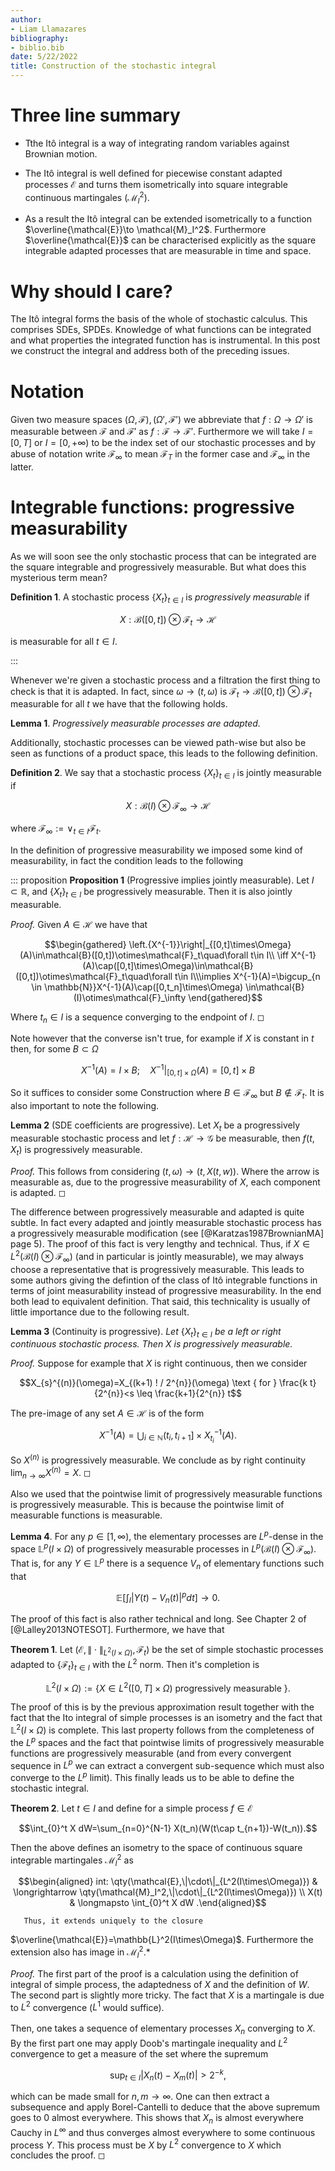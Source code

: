 ```yaml
---
author:
- Liam Llamazares
bibliography:
- biblio.bib
date: 5/22/2022
title: Construction of the stochastic integral
---
```


# Three line summary

-   Tthe Itô integral is a way of integrating random variables against
    Brownian motion.

-   The Itô integral is well defined for piecewise constant adapted
    processes $\mathcal{E}$ and turns them isometrically into square
    integrable continuous martingales ($\mathcal{M}_I^2$).

-   As a result the Itô integral can be extended isometrically to a
    function $\overline{\mathcal{E}}\to \mathcal{M}_I^2$. Furthermore
    $\overline{\mathcal{E}}$ can be characterised explicitly as the
    square integrable adapted processes that are measurable in time and
    space.

# Why should I care?

The Itô integral forms the basis of the whole of stochastic calculus.
This comprises SDEs, SPDEs. Knowledge of what functions can be
integrated and what properties the integrated function has is
instrumental. In this post we construct the integral and address both of
the preceding issues.

# Notation

Given two measure spaces $(\Omega,\mathcal{F}),(\Omega',\mathcal{F}')$
we abbreviate that $f:\Omega\to\Omega'$ is measurable between
$\mathcal{F}$ and $\mathcal{F}'$ as $f:\mathcal{F}\to\mathcal{F}'.$
Furthermore we will take $I=[0,T]$ or $I=[0,+\infty)$ to be the index
set of our stochastic processes and by abuse of notation write
$\mathcal{F}_\infty$ to mean $\mathcal{F}_T$ in the former case and
$\mathcal{F}_\infty$ in the latter.

# Integrable functions: progressive measurability

As we will soon see the only stochastic process that can be integrated
are the square integrable and progressively measurable. But what does
this mysterious term mean?

**Definition 1**. A stochastic process $\{X_t\}_{t\in I}$ is
*progressively measurable* if

$$X:\mathcal{B}([0,t])\otimes\mathcal{F}_t\to \mathcal{H}$$ 

is measurable for all $t\in I$.

:::

Whenever we're given a stochastic process and a filtration the first
thing to check is that it is adapted. In fact, since
$\omega\to(t,\omega)$ is
$\mathcal{F}_t\to \mathcal{B}([0,t])\otimes \mathcal{F}_t$ measurable
for all $t$ we have that the following holds.


**Lemma 1**. *Progressively measurable processes are adapted.*


Additionally, stochastic processes can be viewed path-wise but also be
seen as functions of a product space, this leads to the following
definition.


**Definition 2**. We say that a stochastic process $\{X_t\}_{t\in I}$
is jointly measurable if

$$X:\mathcal{B}(I)\otimes\mathcal{F}_\infty\to \mathcal{H}$$ 

where
$\mathcal{F}_\infty:=\vee_{t\in I}\mathcal{F}_t$.


In the definition of progressive measurability we imposed some kind of
measurability, in fact the condition leads to the following

::: proposition
**Proposition 1** (Progressive implies jointly measurable). Let
$I\subset{\mathbb R}$, and $\{X_t\}_{t\in I}$ be progressively
measurable. Then it is also jointly measurable.



*Proof.* Given $A\in\mathcal{H}$ we have that 

$$\begin{gathered}
        \left.{X^{-1}}\right|_{[0,t]\times\Omega}(A)\in\mathcal{B}([0,t])\otimes\mathcal{F}_t\quad\forall t\in I\\ \iff X^{-1}(A)\cap([0,t]\times\Omega)\in\mathcal{B}([0,t])\otimes\mathcal{F}_t\quad\forall t\in I\\\implies X^{-1}(A)=\bigcup_{n \in  \mathbb{N}}X^{-1}(A)\cap([0,t_n]\times\Omega) \in\mathcal{B}(I)\otimes\mathcal{F}_\infty
    \end{gathered}$$ 
    
Where $t_n\in I$ is a sequence converging to the
endpoint of $I$. ◻


Note however that the converse isn't true, for example if $X$ is
constant in $t$ then, for some $B\subset \Omega$

$$X^{-1}(A)=I\times B;\quad {X^{-1}}|_{[0,t]\times\Omega}(A)= [0,t]\times B$$

So it suffices to consider some Construction where
$B\in\mathcal{F}_\infty$ but $B\not\in\mathcal{F}_t$. It is also
important to note the following.



**Lemma 2** (SDE coefficients are progressive). Let $X_t$ be a
progressively measurable stochastic process and let
$f:\mathcal{H}\to\mathcal{G}$ be measurable, then $f(t,X_t)$ is
progressively measurable.



*Proof.* This follows from considering $(t,\omega)\to (t,X(t,w))$. Where
the arrow is measurable as, due to the progressive measurability of $X$,
each component is adapted. ◻


The difference between progressively measurable and adapted is quite
subtle. In fact every adapted and jointly measurable stochastic process
has a progressively measurable modification (see
[@Karatzas1987BrownianMA] page $5$). The proof of this fact is very
lengthy and technical. Thus, if
$X\in L^2(\mathcal{B}(I)\otimes\mathcal{F}_\infty)$ (and in particular
is jointly measurable), we may always choose a representative that is
progressively measurable. This leads to some authors giving the
defintion of the class of Itô integrable functions in terms of joint
measurability instead of progressive measurability. In the end both lead
to equivalent definition. That said, this technicality is usually of
little importance due to the following result.


**Lemma 3** (Continuity is progressive). *Let* $\{X_t\}_{t\in I}$ *be a
left or right continuous stochastic process. Then $X$ is progressively
measurable.*



*Proof.* Suppose for example that $X$ is right continuous, then we
consider

$$X_{s}^{(n)}(\omega)=X_{(k+1) ! / 2^{n}}(\omega) \text { for } \frac{k t}{2^{n}}<s \leq \frac{k+1}{2^{n}} t$$

The pre-image of any set $A\in\mathcal{H}$ is of the form

$$X^{-1}(A)=\bigcup_{i\in \mathbb{N}}(t_i,t_{i+1}]\times X_{t_i}^{-1}(A).$$

So $X^{(n)}$ is progressively measurable. We conclude as by right
continuity $\lim_{n \to \infty}X^{(n)}=X$. ◻


Also we used that the pointwise limit of progressively measurable
functions is progressively measurable. This is because the pointwise
limit of measurable functions is measurable.


**Lemma 4**. For any $p \in[1, \infty)$, the elementary processes are
$L^{p}$-dense in the space $\mathbb{L}^{p}(I\times\Omega)$ of
progressively measurable processes in
$L^p(\mathcal{B}(I)\otimes\mathcal{F}_\infty)$. That is, for any
$Y \in \mathbb{L}^{p}$ there is a sequence $V_{n}$ of elementary
functions such that

$$\mathbb{E}\left[\int_{I}\left|Y(t)-V_{n}(t)\right|^{p} dt\right] \longrightarrow 0.$$


The proof of this fact is also rather technical and long. See Chapter
$2$ of [@Lalley2013NOTESOT]. Furthermore, we have that


**Theorem 1**. Let
$(\mathcal{E},\|\cdot\|_{L^2(I\times\Omega)},\mathcal{F}_t)$ be the set
of simple stochastic processes adapted to $\{\mathcal{F}_t\}_{t\in I}$
with the $L^2$ norm. Then it's completion is

$$\mathbb{L}^2(I\times\Omega):=\{X\in L^2([0,T]\times\Omega)\text{ progressively measurable }\}.$$


The proof of this is by the previous approximation result together with
the fact that the Ito integral of simple processes is an isometry and
the fact that $\mathbb{L}^2(I\times\Omega)$ is complete. This last
property follows from the completeness of the $L^p$ spaces and the fact
that pointwise limits of progressively measurable functions are
progressively measurable (and from every convergent sequence in $L^p$ we
can extract a convergent sub-sequence which must also converge to the
$L^p$ limit). This finally leads us to be able to define the stochastic
integral.


**Theorem 2**. Let $t\in I$ and define for a simple process
$f\in\mathcal{E}$

$$\int_{0}^t X dW=\sum_{n=0}^{N-1} X(t_n)(W(t\cap t_{n+1})-W(t_n)).$$

Then the above defines an isometry to the space of continuous square
integrable martingales $\mathcal{M}_I^2$ as 

$$\begin{aligned}
        int: \qty(\mathcal{E},\|\cdot\|_{L^2(I\times\Omega)}) & \longrightarrow  \qty(\mathcal{M}_I^2,\|\cdot\|_{L^2(I\times\Omega)}) \\
        X(t)                                          & \longmapsto \int_{0}^t X dW
        .\end{aligned}$$
        
       Thus, it extends uniquely to the closure
$\overline{\mathcal{E}}=\mathbb{L}^2(I\times\Omega)$. Furthermore the
extension also has image in $\mathcal{M}_I^2.$*



*Proof.* The first part of the proof is a calculation using the
definition of integral of simple process, the adaptedness of $X$ and the
definition of $W$. The second part is slightly more tricky. The fact
that $X$ is a martingale is due to $L^2$ convergence ($L^1$ would
suffice).\
\
Then, one takes a sequence of elementary processes $X_n$ converging to
$X$. By the first part one may apply Doob's martingale inequality and
$L^2$ convergence to get a measure of the set where the supremum

$$\sup_{t\in I}  |X_n(t)-X_m(t)|>2^{-k},$$ 

which can be made small for
$n,m \to\infty$. One can then extract a subsequence and apply
Borel-Cantelli to deduce that the above supremum goes to $0$ almost
everywhere. This shows that $X_n$ is almost everywhere Cauchy in
$L^\infty$ and thus converges almost everywhere to some continuous
process $Y$. This process must be $X$ by $L^2$ convergence to $X$ which
concludes the proof. ◻

